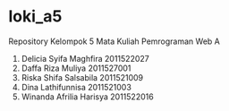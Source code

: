 # loki_a5
Repository Kelompok 5 Mata Kuliah Pemrograman Web A 
1. Delicia Syifa Maghfira 2011522027
2. Daffa Riza Muliya 2011527001
3. Riska Shifa Salsabila 2011521009
4. Dina Lathifunnisa 2011521003
5. Winanda Afrilia Harisya 2011522016
